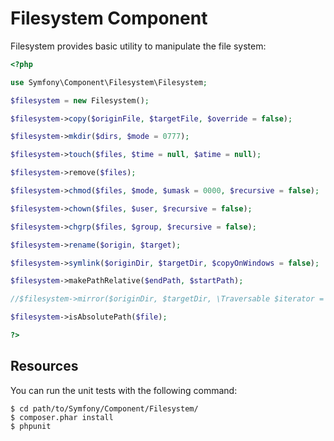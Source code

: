 Filesystem Component
====================

Filesystem provides basic utility to manipulate the file system:

```php
<?php

use Symfony\Component\Filesystem\Filesystem;

$filesystem = new Filesystem();

$filesystem->copy($originFile, $targetFile, $override = false);

$filesystem->mkdir($dirs, $mode = 0777);

$filesystem->touch($files, $time = null, $atime = null);

$filesystem->remove($files);

$filesystem->chmod($files, $mode, $umask = 0000, $recursive = false);

$filesystem->chown($files, $user, $recursive = false);

$filesystem->chgrp($files, $group, $recursive = false);

$filesystem->rename($origin, $target);

$filesystem->symlink($originDir, $targetDir, $copyOnWindows = false);

$filesystem->makePathRelative($endPath, $startPath);

//$filesystem->mirror($originDir, $targetDir, \Traversable $iterator = null, $options = array());

$filesystem->isAbsolutePath($file);

?>
```

Resources
---------

You can run the unit tests with the following command:

    $ cd path/to/Symfony/Component/Filesystem/
    $ composer.phar install
    $ phpunit
